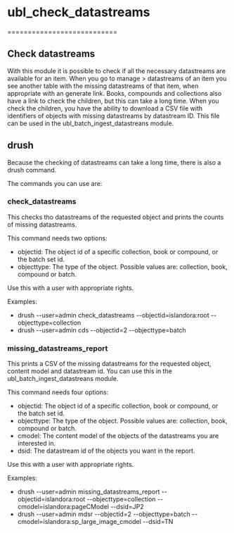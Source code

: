 # ubl_check_datastreams
===========================

## Check datastreams

With this module it is possible to check if all the necessary datastreams are available for an item. When you go to manage > datastreams of an item you see another table with the missing datastreams of that item, when appropriate with an generate link.
Books, compounds and collections also have a link to check the children, but this can take a long time.
When you check the children, you have the ability to download a CSV file with identifiers of objects with missing datastreams by datastream ID. This file can be used in the ubl_batch_ingest_datastreans module.

## drush

Because the checking of datastreams can take a long time, there is also a drush command.

The commands you can use are:

### check_datastreams

This checks tho datastreams of the requested object and prints the counts of missing datastreams.

This command needs two options:
 - objectid: The object id of a specific collection, book or compound, or the batch set id.
 - objecttype: The type of the object. Possible values are: collection, book, compound or batch.

Use this with a user with appropriate rights.


Examples:

 - drush --user=admin check_datastreams --objectid=islandora:root --objecttype=collection
 - drush --user=admin cds --objectid=2 --objecttype=batch


### missing_datastreams_report

This prints a CSV of the missing datastreams for the requested object, content model and datastream id. You can use this in the ubl_batch_ingest_datastreans module.

This command needs four options:
 - objectid: The object id of a specific collection, book or compound, or the batch set id.
 - objecttype: The type of the object. Possible values are: collection, book, compound or batch.
 - cmodel: The content model of the objects of the datastreams you are interested in.
 - dsid: The datastream id of the objects you want in the report.

Use this with a user with appropriate rights.


Examples:
 - drush --user=admin missing_datastreams_report --objectid=islandora:root --objecttype=collection --cmodel=islandora:pageCModel --dsid=JP2
 - drush --user=admin mdsr --objectid=2 --objecttype=batch --cmodel=islandora:sp_large_image_cmodel --dsid=TN




